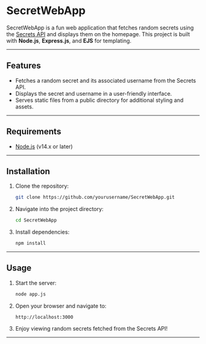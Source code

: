 # SecretWebApp

SecretWebApp is a fun web application that fetches random secrets using the [Secrets API](https://secrets-api.appbrewery.com) and displays them on the homepage. This project is built with **Node.js**, **Express.js**, and **EJS** for templating.

---

## Features

- Fetches a random secret and its associated username from the Secrets API.
- Displays the secret and username in a user-friendly interface.
- Serves static files from a public directory for additional styling and assets.

---

## Requirements

- [Node.js](https://nodejs.org/) (v14.x or later)

---

## Installation

1. Clone the repository:

   ```bash
   git clone https://github.com/yourusername/SecretWebApp.git
   ```

2. Navigate into the project directory:

   ```bash
   cd SecretWebApp
   ```

3. Install dependencies:
   ```bash
   npm install
   ```

---

## Usage

1. Start the server:

   ```bash
   node app.js
   ```

2. Open your browser and navigate to:

   ```
   http://localhost:3000
   ```

3. Enjoy viewing random secrets fetched from the Secrets API!

---
